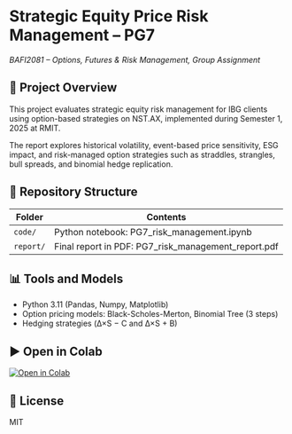 # Strategic Equity Price Risk Management – PG7  
*BAFI2081 – Options, Futures & Risk Management, Group Assignment*

## 📘 Project Overview
This project evaluates strategic equity risk management for IBG clients using option-based strategies on NST.AX, implemented during Semester 1, 2025 at RMIT.

The report explores historical volatility, event-based price sensitivity, ESG impact, and risk-managed option strategies such as straddles, strangles, bull spreads, and binomial hedge replication.

## 📁 Repository Structure

| Folder | Contents |
|--------|----------|
| `code/`   | Python notebook: PG7_risk_management.ipynb |
| `report/` | Final report in PDF: PG7_risk_management_report.pdf |

## 📊 Tools and Models
- Python 3.11 (Pandas, Numpy, Matplotlib)
- Option pricing models: Black-Scholes-Merton, Binomial Tree (3 steps)
- Hedging strategies (Δ×S − C and Δ×S + B)

## ▶️ Open in Colab
[![Open in Colab](https://colab.research.google.com/assets/colab-badge.svg)](https://colab.research.google.com/github/Lgumier/BAFI2081_Derivatives_RiskManagement_PG7/blob/main/code/PG7_risk_management.ipynb)

## 🤝 License
MIT

